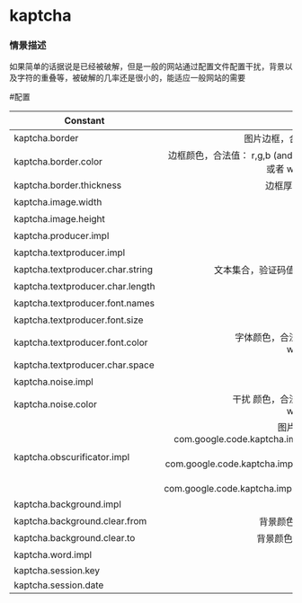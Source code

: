 # kaptcha

### 情景描述
如果简单的话据说是已经被破解，但是一般的网站通过配置文件配置干扰，背景以及字符的重叠等，被破解的几率还是很小的，能适应一般网站的需要

#配置

 | Constant | 描述	| 默认值
 | --------   | -----:   | :----: |
 | kaptcha.border	| 图片边框，合法值：yes , no	| yes
 | kaptcha.border.color	| 边框颜色，合法值： r,g,b (and optional alpha) 或者 white,black,blue.	| black
 | kaptcha.border.thickness	| 边框厚度，合法值：>0	| 1
 | kaptcha.image.width	| 图片宽	| 200
 | kaptcha.image.height	| 图片高	| 50
 | kaptcha.producer.impl	| 图片实现类	| com.google.code.kaptcha.impl.DefaultKaptcha
 | kaptcha.textproducer.impl	| 文本实现类	| com.google.code.kaptcha.text.impl.DefaultTextCreator
 | kaptcha.textproducer.char.string	| 文本集合，验证码值从此集合中获取	| abcde2345678gfynmnpwx
 | kaptcha.textproducer.char.length	| 验证码长度	| 5
 | kaptcha.textproducer.font.names	| 字体	| Arial, Courier
 | kaptcha.textproducer.font.size	| 字体大小	| 40px.
 | kaptcha.textproducer.font.color	| 字体颜色，合法值： r,g,b  或者 white,black,blue.	| black
 | kaptcha.textproducer.char.space	| 文字间隔	| 2
 | kaptcha.noise.impl	| 干扰实现类	| com.google.code.kaptcha.impl.DefaultNoise
 | kaptcha.noise.color	| 干扰 颜色，合法值： r,g,b 或者 white,black,blue.	| black
 | kaptcha.obscurificator.impl	| 图片样式： 1、水纹com.google.code.kaptcha.impl.WaterRipple 2、鱼眼com.google.code.kaptcha.impl.FishEyeGimpy 3、阴影com.google.code.kaptcha.impl.ShadowGimpy	| com.google.code.kaptcha.impl.WaterRipple  
 | kaptcha.background.impl	| 背景实现类	| com.google.code.kaptcha.impl.DefaultBackground
 | kaptcha.background.clear.from	| 背景颜色渐变，开始颜色	| light grey
 | kaptcha.background.clear.to	| 背景颜色渐变， 结束颜色	| white
 | kaptcha.word.impl	| 文字渲染器	| com.google.code.kaptcha.text.impl.DefaultWordRenderer
 | kaptcha.session.key	| session key	| KAPTCHA_SESSION_KEY
 | kaptcha.session.date	| session date	| KAPTCHA_SESSION_DATE

